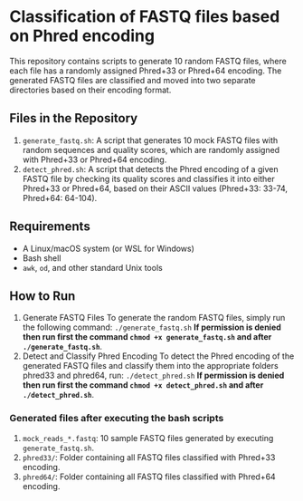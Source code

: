# Classification of FASTQ files based on Phred encoding

This repository contains scripts to generate 10 random FASTQ files, where each file has a randomly assigned Phred+33 or Phred+64 encoding. The generated FASTQ files are classified and moved into two separate directories based on their encoding format.

## Files in the Repository
1. `generate_fastq.sh`: A script that generates 10 mock FASTQ files with random sequences and quality scores, which are randomly assigned with Phred+33 or Phred+64 encoding.
2. `detect_phred.sh`: A script that detects the Phred encoding of a given FASTQ file by checking its quality scores and classifies it into either Phred+33 or Phred+64, based on their ASCII values (Phred+33: 33-74, Phred+64: 64-104).

## Requirements
- A Linux/macOS system (or WSL for Windows)
- Bash shell
- `awk`, `od`, and other standard Unix tools

## How to Run
1. Generate FASTQ Files
To generate the random FASTQ files, simply run the following command:
`./generate_fastq.sh`
**If permission is denied then run first the command `chmod +x generate_fastq.sh` and after `./generate_fastq.sh`**.
3. Detect and Classify Phred Encoding
To detect the Phred encoding of the generated FASTQ files and classify them into the appropriate folders phred33 and phred64, run:
`./detect_phred.sh`
**If permission is denied then run first the command `chmod +x detect_phred.sh` and after `./detect_phred.sh`**.

### Generated files after executing the bash scripts
1. `mock_reads_*.fastq`: 10 sample FASTQ files generated by executing `generate_fastq.sh`.
2. `phred33/`: Folder containing all FASTQ files classified with Phred+33 encoding.
3. `phred64/`: Folder containing all FASTQ files classified with Phred+64 encoding.
